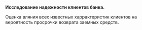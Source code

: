 **Исследование надежности клиентов банка.**

Оценка вляния всех известных харрактеристик клиентов на вероятность просрочки возврата заемных средств.
